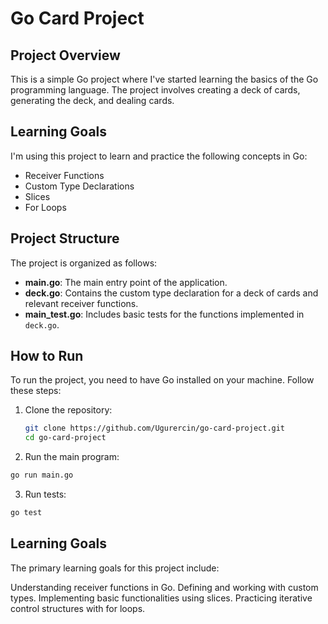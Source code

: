 # Go Card Project

## Project Overview

This is a simple Go project where I've started learning the basics of the Go programming language. The project involves creating a deck of cards, generating the deck, and dealing cards.

## Learning Goals

I'm using this project to learn and practice the following concepts in Go:

- Receiver Functions
- Custom Type Declarations
- Slices
- For Loops

## Project Structure

The project is organized as follows:

- **main.go**: The main entry point of the application.
- **deck.go**: Contains the custom type declaration for a deck of cards and relevant receiver functions.
- **main_test.go**: Includes basic tests for the functions implemented in `deck.go`.

## How to Run

To run the project, you need to have Go installed on your machine. Follow these steps:

1. Clone the repository:

   ```bash
   git clone https://github.com/Ugurercin/go-card-project.git
   cd go-card-project
   ```

2. Run the main program:

```bash
go run main.go
```

3. Run tests:

```bash
go test
```

## Learning Goals

The primary learning goals for this project include:

Understanding receiver functions in Go.
Defining and working with custom types.
Implementing basic functionalities using slices.
Practicing iterative control structures with for loops.

